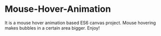 # Mouse-Hover-Animation
It is a mouse hover animation based ES6 canvas project. Mouse hovering makes bubbles in a certain area bigger. Enjoy!

